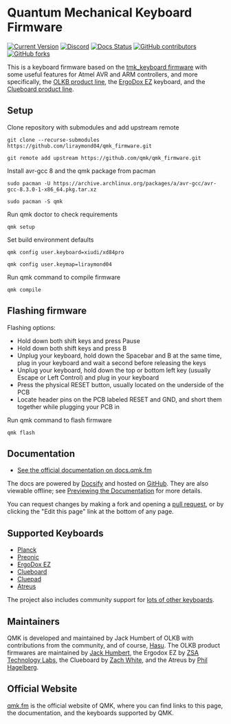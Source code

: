 # Quantum Mechanical Keyboard Firmware

[![Current Version](https://img.shields.io/github/tag/qmk/qmk_firmware.svg)](https://github.com/qmk/qmk_firmware/tags)
[![Discord](https://img.shields.io/discord/440868230475677696.svg)](https://discord.gg/Uq7gcHh)
[![Docs Status](https://img.shields.io/badge/docs-ready-orange.svg)](https://docs.qmk.fm)
[![GitHub contributors](https://img.shields.io/github/contributors/qmk/qmk_firmware.svg)](https://github.com/qmk/qmk_firmware/pulse/monthly)
[![GitHub forks](https://img.shields.io/github/forks/qmk/qmk_firmware.svg?style=social&label=Fork)](https://github.com/qmk/qmk_firmware/)

This is a keyboard firmware based on the [tmk\_keyboard firmware](https://github.com/tmk/tmk_keyboard) with some useful features for Atmel AVR and ARM controllers, and more specifically, the [OLKB product line](https://olkb.com), the [ErgoDox EZ](https://ergodox-ez.com) keyboard, and the [Clueboard product line](https://clueboard.co).

## Setup

Clone repository with submodules and add upstream remote

```
git clone --recurse-submodules https://github.com/liraymond04/qmk_firmware.git
```
```
git remote add upstream https://github.com/qmk/qmk_firmware.git
```

Install avr-gcc 8 and the qmk package from pacman

```
sudo pacman -U https://archive.archlinux.org/packages/a/avr-gcc/avr-gcc-8.3.0-1-x86_64.pkg.tar.xz
```
```
sudo pacman -S qmk
```

Run qmk doctor to check requirements
```
qmk setup
```

Set build environment defaults
```
qmk config user.keyboard=xiudi/xd84pro
```
```
qmk config user.keymap=liraymond04
```

Run qmk command to compile firmware
```
qmk compile
```

## Flashing firmware

Flashing options:
 - Hold down both shift keys and press Pause
 - Hold down both shift keys and press B
 - Unplug your keyboard, hold down the Spacebar and B at the same time, plug in your keyboard and wait a second before releasing the keys
 - Unplug your keyboard, hold down the top or bottom left key (usually Escape or Left Control) and plug in your keyboard
 - Press the physical RESET button, usually located on the underside of the PCB
 - Locate header pins on the PCB labeled RESET and GND, and short them together while plugging your PCB in

Run qmk command to flash firmware
```
qmk flash
```

## Documentation

* [See the official documentation on docs.qmk.fm](https://docs.qmk.fm)

The docs are powered by [Docsify](https://docsify.js.org/) and hosted on [GitHub](/docs/). They are also viewable offline; see [Previewing the Documentation](https://docs.qmk.fm/#/contributing?id=previewing-the-documentation) for more details.

You can request changes by making a fork and opening a [pull request](https://github.com/qmk/qmk_firmware/pulls), or by clicking the "Edit this page" link at the bottom of any page.

## Supported Keyboards

* [Planck](/keyboards/planck/)
* [Preonic](/keyboards/preonic/)
* [ErgoDox EZ](/keyboards/ergodox_ez/)
* [Clueboard](/keyboards/clueboard/)
* [Cluepad](/keyboards/clueboard/17/)
* [Atreus](/keyboards/atreus/)

The project also includes community support for [lots of other keyboards](/keyboards/).

## Maintainers

QMK is developed and maintained by Jack Humbert of OLKB with contributions from the community, and of course, [Hasu](https://github.com/tmk). The OLKB product firmwares are maintained by [Jack Humbert](https://github.com/jackhumbert), the Ergodox EZ by [ZSA Technology Labs](https://github.com/zsa), the Clueboard by [Zach White](https://github.com/skullydazed), and the Atreus by [Phil Hagelberg](https://github.com/technomancy).

## Official Website

[qmk.fm](https://qmk.fm) is the official website of QMK, where you can find links to this page, the documentation, and the keyboards supported by QMK.
